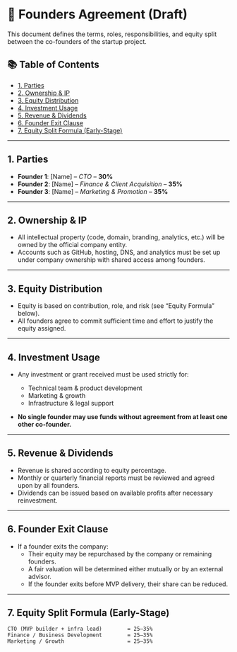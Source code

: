 # 🤝 Founders Agreement (Draft)

This document defines the terms, roles, responsibilities, and equity split between the co-founders of the startup project.

## 📚 Table of Contents
- [1. Parties](#1-parties)
- [2. Ownership & IP](#2-ownership--ip)
- [3. Equity Distribution](#3-equity-distribution)
- [4. Investment Usage](#4-investment-usage)
- [5. Revenue & Dividends](#5-revenue--dividends)
- [6. Founder Exit Clause](#6-founder-exit-clause)
- [7. Equity Split Formula (Early-Stage)](#7-equity-split-formula-early-stage)

---

## 1. Parties
- **Founder 1**: [Name] – *CTO* – **30%**
- **Founder 2**: [Name] – *Finance & Client Acquisition* – **35%**
- **Founder 3**: [Name] – *Marketing & Promotion* – **35%**

---

## 2. Ownership & IP
- All intellectual property (code, domain, branding, analytics, etc.) will be owned by the official company entity.
- Accounts such as GitHub, hosting, DNS, and analytics must be set up under company ownership with shared access among founders.

---

## 3. Equity Distribution
- Equity is based on contribution, role, and risk (see “Equity Formula” below).
- All founders agree to commit sufficient time and effort to justify the equity assigned.

---

## 4. Investment Usage
- Any investment or grant received must be used strictly for:
  - Technical team & product development
  - Marketing & growth
  - Infrastructure & legal support

- **No single founder may use funds without agreement from at least one other co-founder.**

---

## 5. Revenue & Dividends
- Revenue is shared according to equity percentage.
- Monthly or quarterly financial reports must be reviewed and agreed upon by all founders.
- Dividends can be issued based on available profits after necessary reinvestment.

---

## 6. Founder Exit Clause
- If a founder exits the company:
  - Their equity may be repurchased by the company or remaining founders.
  - A fair valuation will be determined either mutually or by an external advisor.
  - If the founder exits before MVP delivery, their share can be reduced.

---

## 7. Equity Split Formula (Early-Stage)

```text
CTO (MVP builder + infra lead)        = 25–35%
Finance / Business Development        = 25–35%
Marketing / Growth                    = 25–35%
